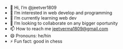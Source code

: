 - 👋 Hi, I’m @jeetver1809
- 👀 I’m interested in web develop and programming
- 🌱 I’m currently learning web dev
- 💞️ I’m looking to collaborate on any bigger oportunity
- 📫 How to reach me jeetverma1809@gmail.com
- 😄 Pronouns: he/hin
- ⚡ Fun fact: good in chess

<!---
jeetver1809/jeetver1809 is a ✨ special ✨ repository because its `README.md` (this file) appears on your GitHub profile.
You can click the Preview link to take a look at your changes.
--->
